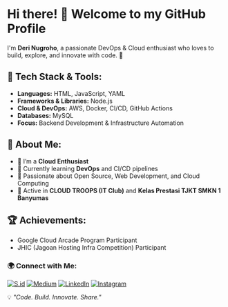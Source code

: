 # Hi there! 👋 Welcome to my GitHub Profile

<!--
**Deri-Nugroho/Deri-Nugroho** is a ✨ _special_ ✨ repository because its `README.md` (this file) appears on your GitHub profile.

Here are some ideas to get you started:

- 🔭 I’m currently working on ...
- 🌱 I’m currently learning ...
- 👯 I’m looking to collaborate on ...
- 🤔 I’m looking for help with ...
- 💬 Ask me about ...
- 📫 How to reach me: ...
- 😄 Pronouns: ...
- ⚡ Fun fact: ...
-->
I'm **Deri Nugroho**, a passionate DevOps & Cloud enthusiast who loves to build, explore, and innovate with code. 🚀

## 🔧 Tech Stack & Tools:
- **Languages:** HTML, JavaScript, YAML  
- **Frameworks & Libraries:** Node.js  
- **Cloud & DevOps:** AWS, Docker, CI/CD, GitHub Actions  
- **Databases:** MySQL  
- **Focus:** Backend Development & Infrastructure Automation  

## 📌 About Me:
- 🔭 I’m a **Cloud Enthusiast**  
- 🌱 Currently learning **DevOps** and CI/CD pipelines  
- 🚀 Passionate about Open Source, Web Development, and Cloud Computing  
- 🤝 Active in **CLOUD TROOPS (IT Club)** and **Kelas Prestasi TJKT SMKN 1 Banyumas**

## 🏆 Achievements:
- Google Cloud Arcade Program Participant  
- JHIC (Jagoan Hosting Infra Competition) Participant  

### 🌍 Connect with Me:
[![S.id](https://img.shields.io/badge/S.id-blue?style=for-the-badge&logo=sellfy)](https://s.id/derinug)
[![Medium](https://img.shields.io/badge/Medium-black?style=for-the-badge&logo=medium)](https://medium.com/@derinugrohoo)
[![LinkedIn](https://img.shields.io/badge/LinkedIn-blue?style=for-the-badge&logo=linkedin)](https://www.linkedin.com/in/deri-nugroho/)
[![Instagram](https://img.shields.io/badge/Instagram-red?style=for-the-badge&logo=instagram)](https://www.instagram.com/coder_tech.id/)

💡 *"Code. Build. Innovate. Share."*
